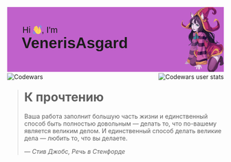 <img src="https://github.com/VenerisAsgard/VenerisAsgard/blob/main/header.png" alt="Фотокарточка">


  <img style="float: left;" align="center" src="https://www.codewars.com/users/VenerisAsgard-main/badges/large" alt="Codewars">
  <img style="float: right;" align="center" src="https://github.r2v.ch/codewars?user=VenerisAsgard-main&top_languages=true&hide_clan=true&theme=gradient" alt="Codewars user stats">

> # К прочтению
> Ваша работа заполнит большую часть жизни и единственный способ быть
> полностью довольным — делать то, что по-вашему является великим делом.
> И единственный способ делать великие дела — любить то, что вы делаете.
>
> *— Стив Джобс, Речь в Стенфорде*
